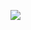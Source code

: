 ![](https://www.nta.go.jp/tmp/7c3232b9-d3e2-4a0b-b47a-1ba7a6035bec/images/c5423d2107fa1df4b9b293e615839f367ab14a5792f8509ffcdc8c1a726eda2b.jpg)